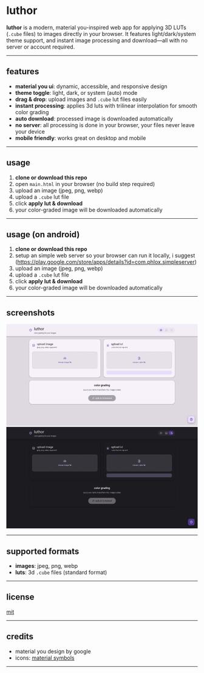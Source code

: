 # luthor

**luthor** is a modern, material you-inspired web app for applying 3D LUTs (`.cube` files) to images directly in your browser. It features light/dark/system theme support, and instant image processing and download—all with no server or account required.

---

## features

- **material you ui**: dynamic, accessible, and responsive design
- **theme toggle**: light, dark, or system (auto) mode
- **drag & drop**: upload images and `.cube` lut files easily
- **instant processing**: applies 3d luts with trilinear interpolation for smooth color grading
- **auto download**: processed image is downloaded automatically
- **no server**: all processing is done in your browser, your files never leave your device
- **mobile friendly**: works great on desktop and mobile

---

## usage

1. **clone or download this repo**
2. open `main.html` in your browser (no build step required)
3. upload an image (jpeg, png, webp)
4. upload a `.cube` lut file
5. click **apply lut & download**
6. your color-graded image will be downloaded automatically

---   

## usage (on android)
1. **clone or download this repo**
2. setup an simple web server so your browser can run it locally, i suggest (https://play.google.com/store/apps/details?id=com.phlox.simpleserver) 
3. upload an image (jpeg, png, webp)
4. upload a `.cube` lut file
5. click **apply lut & download**
6. your color-graded image will be downloaded automatically

---

## screenshots

![lut studio light mode screenshot](screenshots/lightmode.png)
![lut studio dark mode screenshot](screenshots/darkmode.png)

---

## supported formats

- **images**: jpeg, png, webp
- **luts**: 3d `.cube` files (standard format)

---

## license

[mit](LICENSE)

---

## credits

- material you design by google
- icons: [material symbols](https://fonts.google.com/icons)

---
